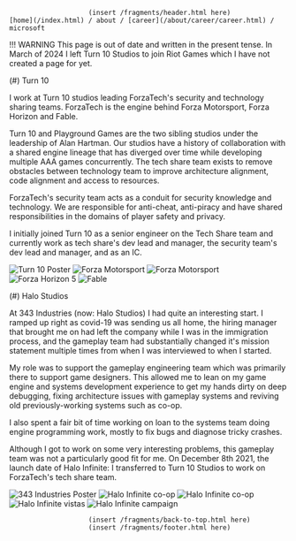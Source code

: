                         (insert /fragments/header.html here)
    [home](/index.html) / about / [career](/about/career/career.html) / microsoft

!!! WARNING
    This page is out of date and written in the present tense.
    In March of 2024 I left Turn 10 Studios to join Riot Games which I have not
    created a page for yet.

(#) Turn 10

I work at Turn 10 studios leading ForzaTech's security and technology sharing
teams. ForzaTech is the engine behind Forza Motorsport, Forza Horizon and Fable.

Turn 10 and Playground Games are the two sibling studios under the leadership
of Alan Hartman. Our studios have a history of collaboration with a shared
engine lineage that has diverged over time while developing multiple AAA games
concurrently. The tech share team exists to remove obstacles between technology
team to improve architecture alignment, code alignment and access to resources.

ForzaTech's security team acts as a conduit for security knowledge and 
technology. We are responsible for anti-cheat, anti-piracy and have shared
responsibilities in the domains of player safety and privacy.

I initially joined Turn 10 as a senior engineer on the Tech Share team and
currently work as tech share's dev lead and manager, the security team's dev
lead and manager, and as an IC. 

![Turn 10 Poster](https://xoorath.github.io/Jobs/xbox/t10-poster.png)
![Forza Motorsport](https://xoorath.github.io/Jobs/xbox/forza_1.png)
![Forza Motorsport](https://xoorath.github.io/Jobs/xbox/forza_2.png)
![Forza Horizon 5](https://xoorath.github.io/Jobs/xbox/horizon5_1.jpg)
![Fable](https://xoorath.github.io/Jobs/xbox/fable_1.png)

(#) Halo Studios

At 343 Industries (now: Halo Studios) I had quite an interesting start. I
ramped up right as covid-19 was sending us all home, the hiring manager that
brought me on had left the company while I was in the immigration process, and
the gameplay team had substantially changed it's mission statement multiple
times from when I was interviewed to when I started.

My role was to support the gameplay engineering team which was primarily there
to support game designers. This allowed me to lean on my game engine and systems
development experience to get my hands dirty on deep debugging, fixing
architecture issues with gameplay systems and reviving old previously-working
systems such as co-op.

I also spent a fair bit of time working on loan to the systems team doing engine
programming work, mostly to fix bugs and diagnose tricky crashes.

Although I got to work on some very interesting problems, this gameplay team was
not a particularly good fit for me. On December 8th 2021, the launch date of
Halo Infinite: I transferred to Turn 10 Studios to work on ForzaTech's tech
share team.

![343 Industries Poster](https://xoorath.github.io/Jobs/xbox/343.png)
![Halo Infinite co-op](https://xoorath.github.io/Jobs/xbox/halo_1.png)
![Halo Infinite co-op](https://xoorath.github.io/Jobs/xbox/halo_2.png)
![Halo Infinite vistas](https://xoorath.github.io/Jobs/xbox/4K_HaloInfinite_ConceptArt_038.jpg)
![Halo Infinite campaign](https://xoorath.github.io/Jobs/xbox/4K_HaloInfinite_ConceptArt_041.jpg)

                        (insert /fragments/back-to-top.html here)
                        (insert /fragments/footer.html here)